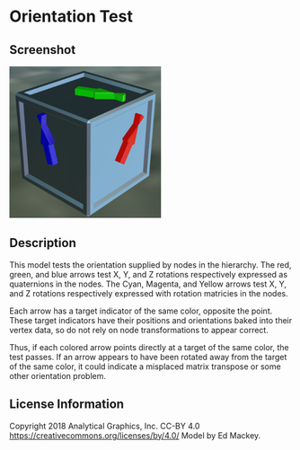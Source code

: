 # Orientation Test

## Screenshot

![screenshot](screenshot/screenshot.png)

## Description

This model tests the orientation supplied by nodes in the hierarchy.  The red, green, and blue arrows test X, Y, and Z rotations respectively expressed as quaternions in the nodes.  The Cyan, Magenta, and Yellow arrows test X, Y, and Z rotations respectively expressed with rotation matricies in the nodes.

Each arrow has a target indicator of the same color, opposite the point.  These target indicators have their positions and orientations baked into their vertex data, so do not rely on node transformations to appear correct.

Thus, if each colored arrow points directly at a target of the same color, the test passes.  If an arrow appears to have been rotated away from the target of the same color, it could indicate a misplaced matrix transpose or some other orientation problem.

## License Information

Copyright 2018 Analytical Graphics, Inc.
CC-BY 4.0 https://creativecommons.org/licenses/by/4.0/
Model by Ed Mackey.
